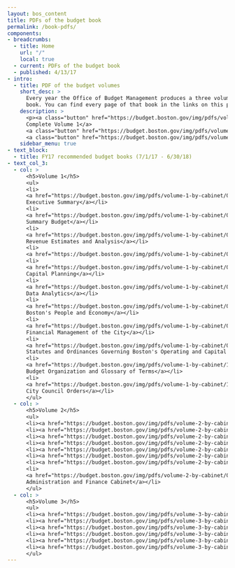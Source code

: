 ```yaml
---
layout: bos_content
title: PDFs of the budget book
permalink: /book-pdfs/
components:
- breadcrumbs:
  - title: Home
    url: "/"
    local: true
  - current: PDFs of the budget book
  - published: 4/13/17
- intro:
  - title: PDF of the budget volumes
    short_desc: >
      Every year the Office of Budget Management produces a three volume, ~1000+ page physical 
      book. You can find every page of that book in the links on this page. 
    description: >
      <p><a class="button" href="https://budget.boston.gov/img/pdfs/volume-1-complete.pdf">
      Complete Volume 1</a>    
      <a class="button" href="https://budget.boston.gov/img/pdfs/volume-2-complete.pdf">Complete Volume 2</a>    
      <a class="button" href="https://budget.boston.gov/img/pdfs/volume-3-complete.pdf">Complete Volume 3</a></p>
    sidebar_menu: true
- text_block:
  - title: FY17 recommended budget books (7/1/17 - 6/30/18)
- text_col_3:
  - col: >
      <h5>Volume 1</h5>
      <ul>
      <li>
      <a href="https://budget.boston.gov/img/pdfs/volume-1-by-cabinet/01-executive-summary.pdf">
      Executive Summary</a></li>
      <li>
      <a href="https://budget.boston.gov/img/pdfs/volume-1-by-cabinet/02-summary-budget.pdf">
      Summary Budget</a></li>
      <li>
      <a href="https://budget.boston.gov/img/pdfs/volume-1-by-cabinet/03-revenue-estimates-and-analysis.pdf">
      Revenue Estimates and Analysis</a></li>
      <li>
      <a href="https://budget.boston.gov/img/pdfs/volume-1-by-cabinet/04-education.pdf">Education</a></li>
      <li>
      <a href="https://budget.boston.gov/img/pdfs/volume-1-by-cabinet/05-capital-planning.pdf">
      Capital Planning</a></li>
      <li>
      <a href="https://budget.boston.gov/img/pdfs/volume-1-by-cabinet/06-data-analytics.pdf">
      Data Analytics</a></li>
      <li>
      <a href="https://budget.boston.gov/img/pdfs/volume-1-by-cabinet/07-bostons-people-and-economy.pdf">
      Boston's People and Economy</a></li>
      <li>
      <a href="https://budget.boston.gov/img/pdfs/volume-1-by-cabinet/08-financial-management-of-the-city.pdf">
      Financial Management of the City</a></li>
      <li>
      <a href="https://budget.boston.gov/img/pdfs/volume-1-by-cabinet/09-statutes-and-ordinances-governing-bostons-operating-and-capital-budgets.pdf">
      Statutes and Ordinances Governing Boston's Operating and Capital Budgets</a></li>
      <li>
      <a href="https://budget.boston.gov/img/pdfs/volume-1-by-cabinet/10-budget-organization-and-glossary-of-terms.pdf">
      Budget Organization and Glossary of Terms</a></li>
      <li>
      <a href="https://budget.boston.gov/img/pdfs/volume-1-by-cabinet/11-city-council-orders-chapter.pdf">
      City Council Orders</a></li>
      </ul>
  - col: >
      <h5>Volume 2</h5>
      <ul>
      <li><a href="https://budget.boston.gov/img/pdfs/volume-2-by-cabinet/01-mayors-office-cabinet.pdf">Mayor's Office Cabinet</a></li>
      <li><a href="https://budget.boston.gov/img/pdfs/volume-2-by-cabinet/02-operations-cabinet.pdf">Operations Cabinet</a></li>
      <li><a href="https://budget.boston.gov/img/pdfs/volume-2-by-cabinet/03-civic-engagement-cabinet.pdf">Civic Engagement Cabinet</a></li>
      <li><a href="https://budget.boston.gov/img/pdfs/volume-2-by-cabinet/04-arts-and-culture-cabinet.pdf">Arts and Culture Cabinet</a></li>
      <li><a href="https://budget.boston.gov/img/pdfs/volume-2-by-cabinet/05-economic-development-cabinet.pdf">Economic Development Cabinet</a></li>
      <li><a href="https://budget.boston.gov/img/pdfs/volume-2-by-cabinet/06-education-cabinet.pdf">Education Cabinet</a></li>
      <li><a href="https://budget.boston.gov/img/pdfs/volume-2-by-cabinet/07-environment-energy-and-open-space-cabinet.pdf">Environment, Energy, and Open Space Cabinet</a></li>
      <li>
      <a href="https://budget.boston.gov/img/pdfs/volume-2-by-cabinet/08-administration-and-finance-cabinet.pdf">
      Administration and Finance Cabinet</a></li>
      </ul>
  - col: >
      <h5>Volume 3</h5>
      <ul>
      <li><a href="https://budget.boston.gov/img/pdfs/volume-3-by-cabinet/09-health-and-human-services-cabinet.pdf">Health and Human Services Cabinet</a></li>
      <li><a href="https://budget.boston.gov/img/pdfs/volume-3-by-cabinet/10-housing-and-neighborhood-development-cabinet.pdf">Housing and Neighborhood Development Cabinet</a></li>
      <li><a href="https://budget.boston.gov/img/pdfs/volume-3-by-cabinet/11-information-and-technology-cabinet.pdf">Information and Technology Cabinet</a></li>
      <li><a href="https://budget.boston.gov/img/pdfs/volume-3-by-cabinet/12-public-safety-cabinet.pdf">Public Safety Cabinet</a></li>
      <li><a href="https://budget.boston.gov/img/pdfs/volume-3-by-cabinet/13-streets-cabinet.pdf">Streets Cabinet</a></li>
      <li><a href="https://budget.boston.gov/img/pdfs/volume-3-by-cabinet/14-non-mayoral-departments-cabinet.pdf">Non Mayoral Departments Cabinet</a></li>
      </ul>
---
```

